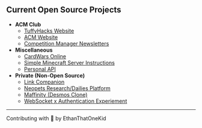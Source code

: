 ## Current Open Source Projects

- **ACM Club**
    - [TuffyHacks Website](https://github.com/TuffyHacks/TuffyHacks-2021)
    - [ACM Website](https://github.com/CSUF-ACM/acmwebsite)
    - [Competition Manager Newsletters](https://github.com/EthanThatOneKid/acm-competition-manager)
- **Miscellaneous**
    - [CardWars Online](https://github.com/641i130/card-wars-online)
    - [Simple Minecraft Server Instructions](https://github.com/EthanThatOneKid/simple-minecraft-server)
    - [Personal API](https://github.com/EthanThatOneKid/api.ethandavidson.com)
- **Private (Non-Open Source)**
    - [Link Companion](https://github.com/EthanThatOneKid/links)
    - [Neopets Research/Dailies Platform](https://github.com/EthanThatOneKid/neopets-research)
    - [Maffinity (Desmos Clone)](https://github.com/EthanThatOneKid/maffinity)
    - [WebSocket x Authentication Experiement](https://github.com/EthanThatOneKid/ws-auth)

---

Contributing with 💖 by EthanThatOneKid